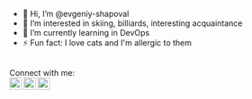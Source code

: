 - 👋 Hi, I’m @evgeniy-shapoval
- 👀 I’m interested in skiing, billiards, interesting acquaintance
- 🌱 I’m currently learning in DevOps
- ⚡ Fun fact:  I love cats and I'm allergic to them 
<br />
Connect with me:
<br />
</a>
<a href="https://www.facebook.com/jeka.shapoval">
  <img align="left" alt="Facebook" width="22px" src="https://cdn.jsdelivr.net/npm/simple-icons@3.13.0/icons/facebook.svg" />
</a>
<a href="www.linkedin.com/in/evgeniy-shapoval">
  <img align="left" alt="LinkdeIn" width="22px" src="https://cdn.jsdelivr.net/npm/simple-icons@v3/icons/linkedin.svg" />
</a>
<a href="https://t.me/ShapovalEvgeniy">
  <img align="left" alt="Abhishek's Telegram" width="22px" src="https://cdn.jsdelivr.net/npm/simple-icons@v3/icons/telegram.svg" />
</a>
